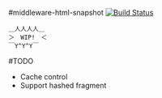 #middleware-html-snapshot [![Build Status](https://travis-ci.org/ahomu/middleware-html-snapshot.png?branch=master)](https://travis-ci.org/ahomu/middleware-html-snapshot)

```
＿人人人人＿
＞　WIP!　＜
￣Y^Y^Y￣
```

#TODO

- Cache control
- Support hashed fragment